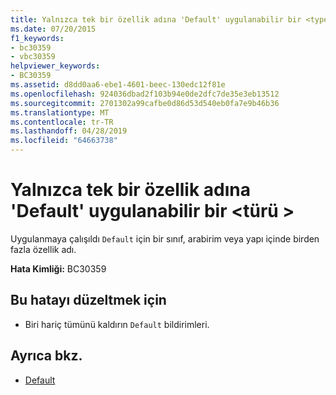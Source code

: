 ```yaml
---
title: Yalnızca tek bir özellik adına 'Default' uygulanabilir bir <type>
ms.date: 07/20/2015
f1_keywords:
- bc30359
- vbc30359
helpviewer_keywords:
- BC30359
ms.assetid: d8dd0aa6-ebe1-4601-beec-130edc12f81e
ms.openlocfilehash: 924036dbad2f103b94e0de2dfc7de35e3eb13512
ms.sourcegitcommit: 2701302a99cafbe0d86d53d540eb0fa7e9b46b36
ms.translationtype: MT
ms.contentlocale: tr-TR
ms.lasthandoff: 04/28/2019
ms.locfileid: "64663738"
---
```

# <a name="default-can-be-applied-to-only-one-property-name-in-a-type"></a>Yalnızca tek bir özellik adına 'Default' uygulanabilir bir \<türü >
Uygulanmaya çalışıldı `Default` için bir sınıf, arabirim veya yapı içinde birden fazla özellik adı.  
  
 **Hata Kimliği:** BC30359  
  
## <a name="to-correct-this-error"></a>Bu hatayı düzeltmek için  
  
- Biri hariç tümünü kaldırın `Default` bildirimleri.  
  
## <a name="see-also"></a>Ayrıca bkz.

- [Default](../../visual-basic/language-reference/modifiers/default.md)

